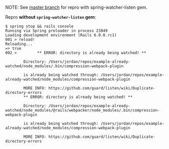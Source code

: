 NOTE: See [master branch](https://github.com/jordan-brough/example-already-watched/blob/master/README.md)
for repro with spring-watcher-listen gem.

Repro **without `spring-watcher-listen` gem**:

```
$ spring stop && rails console
Running via Spring preloader in process 23849
Loading development environment (Rails 6.0.0.rc1)
001 > reload!
Reloading...
=> true
002 >         ** ERROR: directory is already being watched! **

        Directory: /Users/jordan/repos/example-already-watched/node_modules/.bin/compression-webpack-plugin

        is already being watched through: /Users/jordan/repos/example-already-watched/node_modules/compression-webpack-plugin

        MORE INFO: https://github.com/guard/listen/wiki/Duplicate-directory-errors
        ** ERROR: directory is already being watched! **

        Directory: /Users/jordan/repos/example-already-watched/node_modules/@rails/webpacker/node_modules/.bin/compression-webpack-plugin

        is already being watched through: /Users/jordan/repos/example-already-watched/node_modules/compression-webpack-plugin

        MORE INFO: https://github.com/guard/listen/wiki/Duplicate-directory-errors
```
